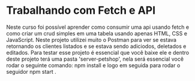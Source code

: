 # Trabalhando com Fetch e API
Neste curso foi possível aprender como consumir uma api usando fetch e como criar um crud simples em uma tabela usando apenas HTML, CSS e JavaScript. Neste projeto utilizei muito o Postman para ver se estava retornando os clientes listados e se estava sendo adiciodos, deletados e editados. 
Para testar esse projeto é essencial que você baixe ele e dentro deste projeto terá uma pasta 'server-petshop', nela será essencial você rodar o seguinte comando:  npm install e logo em seguida para rodar o seguidor npm start .
